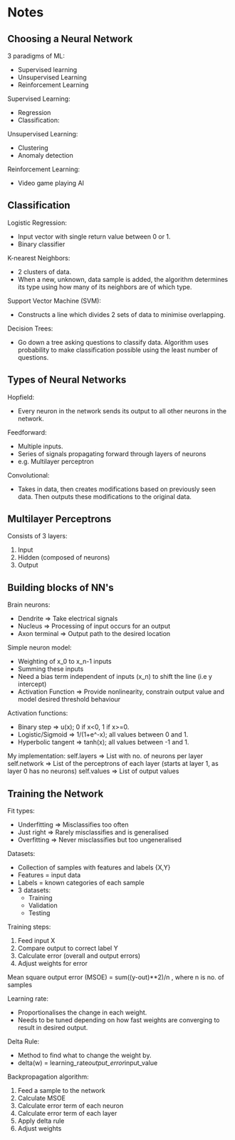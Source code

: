 # Notes

## Choosing a Neural Network

3 paradigms of ML:
- Supervised learning
- Unsupervised Learning
- Reinforcement Learning

Supervised Learning:
- Regression
- Classification:
	
Unsupervised Learning:
- Clustering
- Anomaly detection

Reinforcement Learning:
- Video game playing AI

## Classification

Logistic Regression:
- Input vector with single return value between 0 or 1. 
- Binary classifier

K-nearest Neighbors:
- 2 clusters of data. 
- When a new, unknown, data sample is added, the algorithm determines its type using how many of its neighbors are of which type. 

Support Vector Machine (SVM):
- Constructs a line which divides 2 sets of data to minimise overlapping. 

Decision Trees:
- Go down a tree asking questions to classify data. Algorithm uses probability to make classification possible using the least number of questions. 

## Types of Neural Networks

Hopfield:
- Every neuron in the network sends its output to all other neurons in the network. 

Feedforward:
- Multiple inputs.
- Series of signals propagating forward through layers of neurons
- e.g. Multilayer perceptron

Convolutional:
-  Takes in data, then creates modifications based on previously seen data. Then outputs these modifications to the original data. 

## Multilayer Perceptrons

Consists of 3 layers:
1. Input 
2. Hidden (composed of neurons)
3. Output 

## Building blocks of NN's

Brain neurons:
- Dendrite => Take electrical signals 
- Nucleus => Processing of input occurs for an output
- Axon terminal => Output path to the desired location

Simple neuron model:
- Weighting of x_0 to x_n-1 inputs 
- Summing these inputs
- Need a bias term independent of inputs (x_n) to shift the line (i.e y intercept)
- Activation Function => Provide nonlinearity, constrain output value and model desired threshold behaviour

Activation functions:
- Binary step => u(x); 0 if x<0, 1 if x>=0.
- Logistic/Sigmoid => 1/(1+e^-x); all values between 0 and 1. 
- Hyperbolic tangent => tanh(x); all values between -1 and 1.  

My implementation:
self.layers => List with no. of neurons per layer
self.network => List of the perceptrons of each layer (starts at layer 1, as layer 0 has no neurons)
self.values => List of output values

## Training the Network

Fit types:
- Underfitting => Misclassifies too often 
- Just right => Rarely misclassifies and is generalised
- Overfitting => Never misclassifies but too ungeneralised

Datasets: 
- Collection of samples with features and labels {X,Y}
- Features = input data
- Labels = known categories of each sample
- 3 datasets:
	- Training
	- Validation
	- Testing
	
Training steps:
1. Feed input X
2. Compare output to correct label Y
3. Calculate error (overall and output errors)
4. Adjust weights for error

Mean square output error (MSOE) = sum((y-out)**2)/n , where n is no. of samples

Learning rate:
- Proportionalises the change in each weight. 
- Needs to be tuned depending on how fast weights are converging to result in desired output. 

Delta Rule:
- Method to find what to change the weight by. 
- delta(w) = learning_rate*output_error*input_value

Backpropagation algorithm:
1. Feed a sample to the network
2. Calculate MSOE
3. Calculate error term of each neuron
4. Calculate error term of each layer
5. Apply delta rule
6. Adjust weights
